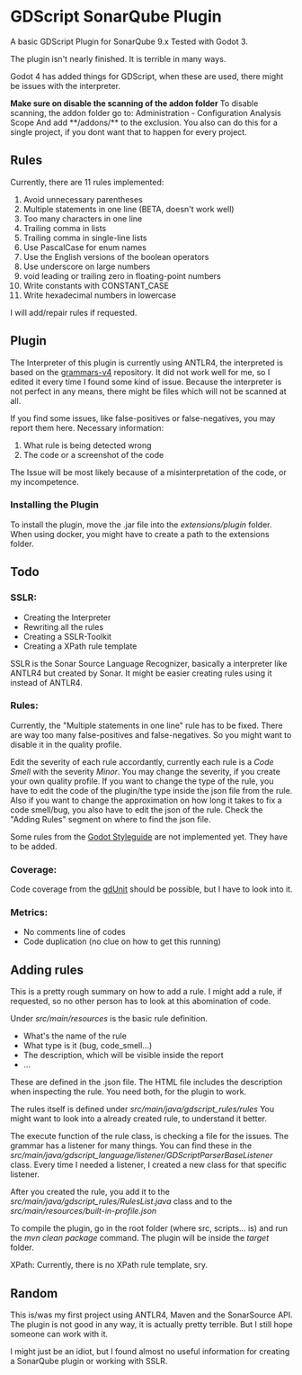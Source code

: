 
GDScript SonarQube Plugin
==========

A basic GDScript Plugin for SonarQube 9.x
Tested with Godot 3.

The plugin isn't nearly finished. It is terrible in many ways.

Godot 4 has added things for GDScript, when these are used, there might be issues with the interpreter.

**Make sure on disable the scanning of the addon folder** 
To disable scanning, the addon folder go to:
Administration - Configuration Analysis Scope
And add \**/addons/** to the exclusion. You also can do this for a single project, if you dont want that to happen for every project.

Rules
-----
Currently, there are 11 rules implemented:
<ol>  
<li>Avoid unnecessary parentheses</li>  
<li>Multiple statements in one line (BETA, doesn't work well)</li>  
<li>Too many characters in one line</li>  
<li>Trailing comma in lists</li>
<li>Trailing comma in single-line lists</li>
<li>Use PascalCase for enum names</li>
<li>Use the English versions of the boolean operators</li>
<li>Use underscore on large numbers</li>
<li>void leading or trailing zero in floating-point numbers</li>
<li>Write constants with CONSTANT_CASE</li>
<li>Write hexadecimal numbers in lowercase</li>
</ol>

I will add/repair rules if requested.

Plugin
--------

The Interpreter of this plugin is currently using ANTLR4, the interpreted is based on the [grammars-v4](https://github.com/antlr/grammars-v4) repository. It did not work well for me, so I edited it every time I found some kind of issue.
Because the interpreter is not perfect in any means, there might be files which will not be scanned at all.

If you find some issues, like false-positives or false-negatives, you may report them here.
Necessary information:
 <ol>  
<li>What rule is being detected wrong</li>  
<li>The code or a screenshot of the code</li>  
</ol>
The Issue will be most likely because of a misinterpretation of the code, or my incompetence.

### Installing the Plugin

To install the plugin, move the .jar file into the *extensions/plugin* folder.
When using docker, you might have to create a path to the extensions folder.

Todo
---------

### SSLR:
<ul>  
<li>Creating the Interpreter</li>  
<li>Rewriting all the rules</li>  
<li>Creating a SSLR-Toolkit</li>  
<li>Creating a XPath rule template</li>  
</ul>
SSLR is the Sonar Source Language Recognizer, basically a interpreter like ANTLR4 but created by Sonar. It might be easier creating rules using it instead of ANTLR4. 

### Rules:
Currently, the "Multiple statements in one line" rule has to be fixed. There are way too many false-positives and false-negatives. So you might want to disable it in the quality profile.

Edit the severity of each rule accordantly, currently each rule is a *Code Smell* with the severity *Minor*.
You may change the severity, if you create your own quality profile.
If you want to change the type of the rule, you have to edit the code of the plugin/the type inside the json file from the rule.
Also if you want to change the approximation on how long it takes to fix a code smell/bug, you also have to edit the json of the rule. Check the "Adding Rules" segment on where to find the json file.

Some rules from the [Godot Styleguide](https://docs.godotengine.org/en/stable/tutorials/scripting/gdscript/gdscript_styleguide.html)  are not implemented yet. They have to be added.

### Coverage:
Code coverage from the [gdUnit](https://mikeschulze.github.io/gdUnit3/) should be possible, but I have to look into it.

### Metrics:
<ul>  
<li>No comments line of codes</li>  
<li>Code duplication (no clue on how to get this running)</li> 
</ul>

Adding rules
---
This is a pretty rough summary on how to add a rule.
I might add a rule, if requested, so no other person has to look at this abomination of code.

Under *src/main/resources* is the basic rule definition.
<ul>  
<li>What's the name of the rule</li>  
<li>What type is it (bug, code_smell...)</li>  
<li>The description, which will be visible inside the report</li>  
<li>...</li>  
</ul>
These are defined in the .json file.
The HTML file includes the description when inspecting the rule.
You need both, for the plugin to work.

The rules itself is defined under *src/main/java/gdscript_rules/rules*
You might want to look into a already created rule, to understand it better.

The execute function of the rule class, is checking a file for the issues. The grammar has a listener for many things. You can find these in the *src/main/java/gdscript_language/listener/GDScriptParserBaseListener* class.
Every time I needed a listener, I created a new class for that specific listener.

After you created the rule, you add it to the *src/main/java/gdscript_rules/RulesList.java* class and to the 
*src/main/resources/built-in-profile.json*

To compile the plugin, go in the root folder (where src, scripts... is) and run the *mvn clean package* command. The plugin will be inside the *target* folder.

XPath:
Currently, there is no XPath rule template, sry.

Random
---
This is/was my first project using ANTLR4, Maven and the SonarSource API. The plugin is not good in any way, it is actually pretty terrible. But I still hope someone can work with it.

I might just be an idiot, but I found almost no useful information for creating a SonarQube plugin or working with SSLR.
